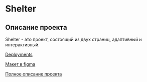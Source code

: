 # Shelter

## Описание проекта
Shelter - это проект, состоящий из двух страниц, адаптивный и интерактивный.

[Deployments](https://rolling-scopes-school.github.io/vitalyradionov-JSFE2023Q1/shelter/pages/main/)

[Макет в figma](https://www.figma.com/file/Yk6EnbY63FyG2PJTFkJDMh/shelter)

[Полное описание проекта](https://github.com/rolling-scopes-school/tasks/blob/master/tasks/shelter/shelter.md)